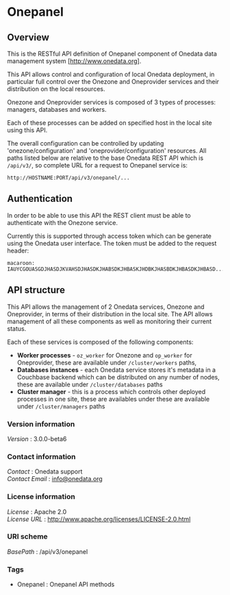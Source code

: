 # Onepanel


<a name="overview"></a>
## Overview
This is the RESTful API definition of Onepanel component of Onedata data management system [http://www.onedata.org].

This API allows control and configuration of local Onedata deployment, in particular full control over the Onezone and Oneprovider services and their distribution on the local resources. 

Onezone and Oneprovider services is composed of 3 types of processes: managers, databases and workers. 

Each of these processes can be added on specified host in the local site using this API. 

The overall configuration can be controlled by updating 'onezone/configuration' and
'oneprovider/configuration' resources.
 All paths listed below are relative to the base Onedata REST API which is `/api/v3/`, so complete URL for a request to Onepanel service is:
 
 ```
 http://HOSTNAME:PORT/api/v3/onepanel/...
 ```

 ## Authentication
 In order to be able to use this API the REST client must be able to authenticate with the Onezone service.

 Currently this is supported through access token which can be generate using the Onedata user interface. 
 The token must be added to the request header:
 ```
 macaroon: IAUYCGOUASGDJHASDJKVAHSDJHASDKJHABSDKJHBASKJHDBKJHASBDKJHBASDKJHBASD...
 ```

 ## API structure
 This API allows the management of 2 Onedata services, Onezone and Oneprovider, in terms of their distribution in the local site.
 The API allows management of all these components as well as monitoring their current status.

 Each of these services is composed of the following components:
   * **Worker processes** - `oz_worker` for Onezone and `op_worker` for Oneprovider, these are available under `/cluster/workers` paths,
   * **Databases instances** - each Onedata service stores it's metadata in a Couchbase backend which can be distributed on any number of nodes, these are available under `/cluster/databases` paths
   * **Cluster manager** - this is a process which controls other deployed processes in one site, these are availables under these are available under `/cluster/managers` paths


### Version information
*Version* : 3.0.0-beta6


### Contact information
*Contact* : Onedata support  
*Contact Email* : info@onedata.org


### License information
*License* : Apache 2.0  
*License URL* : http://www.apache.org/licenses/LICENSE-2.0.html


### URI scheme
*BasePath* : /api/v3/onepanel


### Tags

* Onepanel : Onepanel API methods



